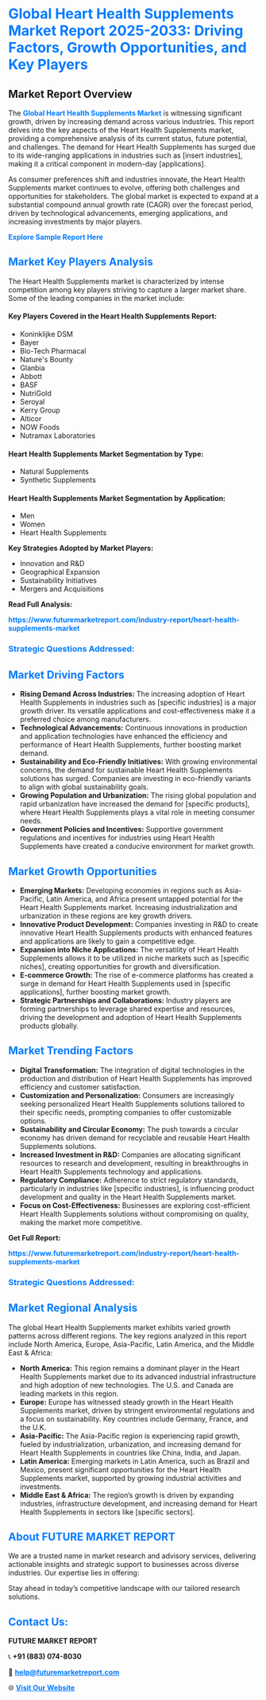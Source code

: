 <h1 style="color: #007BFF;">Global Heart Health Supplements Market Report 2025-2033: Driving Factors, Growth Opportunities, and Key Players</h1>

<section id="overview">
<h2>Market Report Overview</h2>
<p>The <a href="https://www.futuremarketreport.com/industry-report/heart-health-supplements-market" style="color: #007BFF; text-decoration: none;"><strong>Global Heart Health Supplements Market</strong></a> is witnessing significant growth, driven by increasing demand across various industries. This report delves into the key aspects of the Heart Health Supplements market, providing a comprehensive analysis of its current status, future potential, and challenges. The demand for Heart Health Supplements has surged due to its wide-ranging applications in industries such as [insert industries], making it a critical component in modern-day [applications].</p>
<p>As consumer preferences shift and industries innovate, the Heart Health Supplements market continues to evolve, offering both challenges and opportunities for stakeholders. The global market is expected to expand at a substantial compound annual growth rate (CAGR) over the forecast period, driven by technological advancements, emerging applications, and increasing investments by major players.</p>
</section>

<section id="overview">
<p><a href="https://www.futuremarketreport.com/request-sample/reportId=125439" style="color: #007BFF; text-decoration: none;"><strong>Explore Sample Report Here</strong></a></p>
</section>

<section id="key-players">
<h2 style="color: #007BFF;">Market Key Players Analysis</h2>
<p>The Heart Health Supplements market is characterized by intense competition among key players striving to capture a larger market share. Some of the leading companies in the market include:</p>
<h4>Key Players Covered in the Heart Health Supplements Report:</h4>
<ul><li>Koninklijke DSM</li><li>Bayer</li><li>Bio-Tech Pharmacal</li><li>Nature&#039;s Bounty</li><li>Glanbia</li><li>Abbott</li><li>BASF</li><li>NutriGold</li><li>Seroyal</li><li>Kerry Group</li><li>Alticor</li><li>NOW Foods</li><li>Nutramax Laboratories</li></ul>
<h4>Heart Health Supplements Market Segmentation by Type:</h4>
<ul><li>Natural Supplements</li><li>Synthetic Supplements</li></ul>

<h4>Heart Health Supplements Market Segmentation by Application:</h4>
<ul><li>Men</li><li>Women</li><li>Heart Health Supplements</li></ul>
<p><strong>Key Strategies Adopted by Market Players:</strong></p>
<ul>
<li>Innovation and R&D</li>
<li>Geographical Expansion</li>
<li>Sustainability Initiatives</li>
<li>Mergers and Acquisitions</li>
</ul>
</section>

<section>
<p><strong>Read Full Analysis: </strong></p><a href="https://www.futuremarketreport.com/industry-report/heart-health-supplements-market" style="color: #007BFF; text-decoration: none;"><strong>https://www.futuremarketreport.com/industry-report/heart-health-supplements-market</strong></a>
<h3 style="color: #007BFF;">Strategic Questions Addressed:</h3>
</section>

<section id="driving-factors">
<h2 style="color: #007BFF;">Market Driving Factors</h2>
<ul>
<li><strong>Rising Demand Across Industries:</strong> The increasing adoption of Heart Health Supplements in industries such as [specific industries] is a major growth driver. Its versatile applications and cost-effectiveness make it a preferred choice among manufacturers.</li>
<li><strong>Technological Advancements:</strong> Continuous innovations in production and application technologies have enhanced the efficiency and performance of Heart Health Supplements, further boosting market demand.</li>
<li><strong>Sustainability and Eco-Friendly Initiatives:</strong> With growing environmental concerns, the demand for sustainable Heart Health Supplements solutions has surged. Companies are investing in eco-friendly variants to align with global sustainability goals.</li>
<li><strong>Growing Population and Urbanization:</strong> The rising global population and rapid urbanization have increased the demand for [specific products], where Heart Health Supplements plays a vital role in meeting consumer needs.</li>
<li><strong>Government Policies and Incentives:</strong> Supportive government regulations and incentives for industries using Heart Health Supplements have created a conducive environment for market growth.</li>
</ul>
</section>

<section id="growth-opportunities">
<h2 style="color: #007BFF;">Market Growth Opportunities</h2>
<ul>
<li><strong>Emerging Markets:</strong> Developing economies in regions such as Asia-Pacific, Latin America, and Africa present untapped potential for the Heart Health Supplements market. Increasing industrialization and urbanization in these regions are key growth drivers.</li>
<li><strong>Innovative Product Development:</strong> Companies investing in R&D to create innovative Heart Health Supplements products with enhanced features and applications are likely to gain a competitive edge.</li>
<li><strong>Expansion into Niche Applications:</strong> The versatility of Heart Health Supplements allows it to be utilized in niche markets such as [specific niches], creating opportunities for growth and diversification.</li>
<li><strong>E-commerce Growth:</strong> The rise of e-commerce platforms has created a surge in demand for Heart Health Supplements used in [specific applications], further boosting market growth.</li>
<li><strong>Strategic Partnerships and Collaborations:</strong> Industry players are forming partnerships to leverage shared expertise and resources, driving the development and adoption of Heart Health Supplements products globally.</li>
</ul>
</section>

<section id="trending-factors">
<h2 style="color: #007BFF;">Market Trending Factors</h2>
<ul>
<li><strong>Digital Transformation:</strong> The integration of digital technologies in the production and distribution of Heart Health Supplements has improved efficiency and customer satisfaction.</li>
<li><strong>Customization and Personalization:</strong> Consumers are increasingly seeking personalized Heart Health Supplements solutions tailored to their specific needs, prompting companies to offer customizable options.</li>
<li><strong>Sustainability and Circular Economy:</strong> The push towards a circular economy has driven demand for recyclable and reusable Heart Health Supplements solutions.</li>
<li><strong>Increased Investment in R&D:</strong> Companies are allocating significant resources to research and development, resulting in breakthroughs in Heart Health Supplements technology and applications.</li>
<li><strong>Regulatory Compliance:</strong> Adherence to strict regulatory standards, particularly in industries like [specific industries], is influencing product development and quality in the Heart Health Supplements market.</li>
<li><strong>Focus on Cost-Effectiveness:</strong> Businesses are exploring cost-efficient Heart Health Supplements solutions without compromising on quality, making the market more competitive.</li>
</ul>
</section>

<section>
<p><strong>Get Full Report: </strong></p><a href="https://www.futuremarketreport.com/industry-report/heart-health-supplements-market" style="color: #007BFF; text-decoration: none;"><strong>https://www.futuremarketreport.com/industry-report/heart-health-supplements-market</strong></a>
<h3 style="color: #007BFF;">Strategic Questions Addressed:</h3>
</section>


<section id="regional-analysis">
<h2 style="color: #007BFF;">Market Regional Analysis</h2>
<p>The global Heart Health Supplements market exhibits varied growth patterns across different regions. The key regions analyzed in this report include North America, Europe, Asia-Pacific, Latin America, and the Middle East & Africa:</p>
<ul>
<li><strong>North America:</strong> This region remains a dominant player in the Heart Health Supplements market due to its advanced industrial infrastructure and high adoption of new technologies. The U.S. and Canada are leading markets in this region.</li>
<li><strong>Europe:</strong> Europe has witnessed steady growth in the Heart Health Supplements market, driven by stringent environmental regulations and a focus on sustainability. Key countries include Germany, France, and the U.K.</li>
<li><strong>Asia-Pacific:</strong> The Asia-Pacific region is experiencing rapid growth, fueled by industrialization, urbanization, and increasing demand for Heart Health Supplements in countries like China, India, and Japan.</li>
<li><strong>Latin America:</strong> Emerging markets in Latin America, such as Brazil and Mexico, present significant opportunities for the Heart Health Supplements market, supported by growing industrial activities and investments.</li>
<li><strong>Middle East & Africa:</strong> The region’s growth is driven by expanding industries, infrastructure development, and increasing demand for Heart Health Supplements in sectors like [specific sectors].</li>
</ul>
</section>

<footer>
<h2 style="color: #007BFF;">About FUTURE MARKET REPORT</h2>
<p>We are a trusted name in market research and advisory services, delivering actionable insights and strategic support to businesses across diverse industries. Our expertise lies in offering:</p>

<p>Stay ahead in today’s competitive landscape with our tailored research solutions.</p>

<h2 style="color: #007BFF;">Contact Us:</h2>
<p><strong>FUTURE MARKET REPORT</strong></p>
<p>📞 <strong>+91 (883) 074-8030</strong></p>
<p>📧 <strong><a href="mailto:help@futuremarketreport.com" style="color: #007BFF;">help@futuremarketreport.com</a></strong></p>
<p>🌐 <strong><a href="https://www.futuremarketreport.com/" style="color: #007BFF;">Visit Our Website</a></strong></p>
</footer>